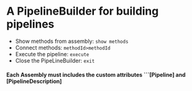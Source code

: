 # A PipelineBuilder for building pipelines

- Show methods from assembly: ```show methods```
- Connect methods: ```methodId>methodId```
- Execute the pipeline: ```execute```
- Close the PipeLineBuilder: ```exit```

#### Each Assembly must includes the custom attributes ```[Pipeline] and [PipelineDescription]
